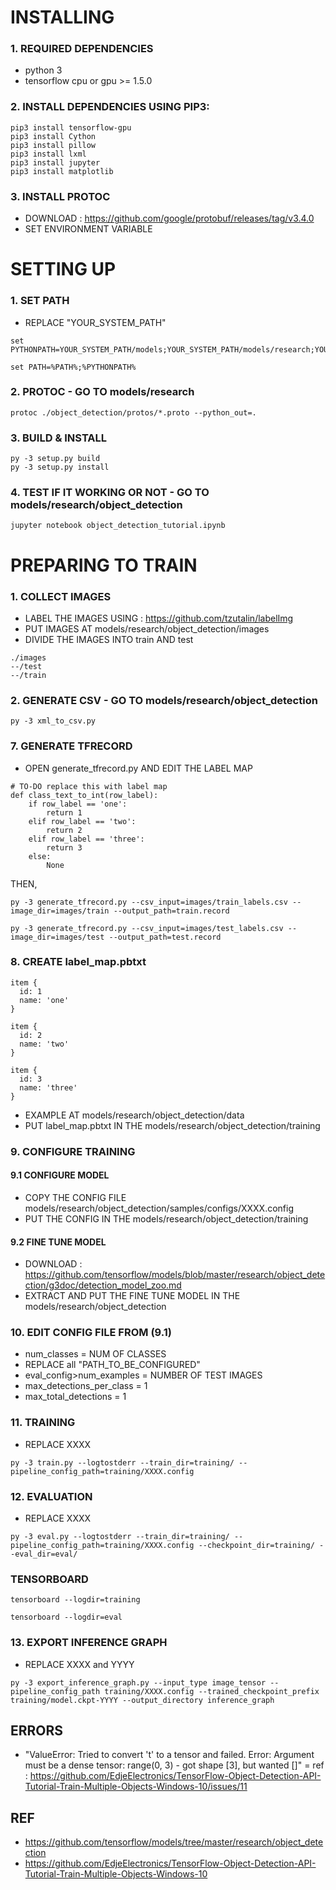 # INSTALLING 

### 1. REQUIRED DEPENDENCIES
- python 3 
- tensorflow cpu or gpu >= 1.5.0

### 2. INSTALL DEPENDENCIES USING PIP3:
````
pip3 install tensorflow-gpu
pip3 install Cython
pip3 install pillow
pip3 install lxml
pip3 install jupyter
pip3 install matplotlib
````

### 3. INSTALL PROTOC
- DOWNLOAD : https://github.com/google/protobuf/releases/tag/v3.4.0
- SET ENVIRONMENT VARIABLE

# SETTING UP

### 1. SET PATH
- REPLACE "YOUR_SYSTEM_PATH"
````
set PYTHONPATH=YOUR_SYSTEM_PATH/models;YOUR_SYSTEM_PATH/models/research;YOUR_SYSTEM_PATH/models/research/slim

set PATH=%PATH%;%PYTHONPATH%
````

### 2. PROTOC - GO TO models/research
````
protoc ./object_detection/protos/*.proto --python_out=.
````

### 3. BUILD & INSTALL
````
py -3 setup.py build
py -3 setup.py install
````

### 4. TEST IF IT WORKING OR NOT - GO TO models/research/object_detection
````
jupyter notebook object_detection_tutorial.ipynb
````

# PREPARING TO TRAIN

### 1. COLLECT IMAGES
- LABEL THE IMAGES USING : https://github.com/tzutalin/labelImg
- PUT IMAGES AT models/research/object_detection/images
- DIVIDE THE IMAGES INTO train AND test
````
./images
--/test
--/train
````

### 2. GENERATE CSV - GO TO models/research/object_detection
````
py -3 xml_to_csv.py
````

### 7. GENERATE TFRECORD
- OPEN generate_tfrecord.py AND EDIT THE LABEL MAP 
````
# TO-DO replace this with label map
def class_text_to_int(row_label):
    if row_label == 'one':
        return 1
    elif row_label == 'two':
        return 2
    elif row_label == 'three':
        return 3
    else:
        None
````
THEN,
````
py -3 generate_tfrecord.py --csv_input=images/train_labels.csv --image_dir=images/train --output_path=train.record

py -3 generate_tfrecord.py --csv_input=images/test_labels.csv --image_dir=images/test --output_path=test.record
````

### 8. CREATE label_map.pbtxt
````
item {
  id: 1
  name: 'one'
}

item {
  id: 2
  name: 'two'
}

item {
  id: 3
  name: 'three'
}
````
- EXAMPLE AT models/research/object_detection/data
- PUT label_map.pbtxt IN THE models/research/object_detection/training

### 9. CONFIGURE TRAINING

#### 9.1 CONFIGURE MODEL
- COPY THE CONFIG FILE models/research/object_detection/samples/configs/XXXX.config
- PUT THE CONFIG IN THE models/research/object_detection/training

#### 9.2 FINE TUNE MODEL
- DOWNLOAD : https://github.com/tensorflow/models/blob/master/research/object_detection/g3doc/detection_model_zoo.md
- EXTRACT AND PUT THE FINE TUNE MODEL IN THE models/research/object_detection

### 10. EDIT CONFIG FILE FROM (9.1)
- num_classes = NUM OF CLASSES
- REPLACE all "PATH_TO_BE_CONFIGURED"
- eval_config>num_examples = NUMBER OF TEST IMAGES
- max_detections_per_class = 1
- max_total_detections = 1

### 11. TRAINING 
- REPLACE XXXX
````
py -3 train.py --logtostderr --train_dir=training/ --pipeline_config_path=training/XXXX.config
````

### 12. EVALUATION
- REPLACE XXXX
````
py -3 eval.py --logtostderr --train_dir=training/ --pipeline_config_path=training/XXXX.config --checkpoint_dir=training/ --eval_dir=eval/
````

### TENSORBOARD
````
tensorboard --logdir=training

tensorboard --logdir=eval
````

### 13. EXPORT INFERENCE GRAPH 
- REPLACE XXXX and YYYY
````
py -3 export_inference_graph.py --input_type image_tensor --pipeline_config_path training/XXXX.config --trained_checkpoint_prefix training/model.ckpt-YYYY --output_directory inference_graph
````

## ERRORS
- "ValueError: Tried to convert 't' to a tensor and failed. Error: Argument must be a dense tensor: range(0, 3) - got shape [3], but wanted []" = ref : https://github.com/EdjeElectronics/TensorFlow-Object-Detection-API-Tutorial-Train-Multiple-Objects-Windows-10/issues/11

## REF
- https://github.com/tensorflow/models/tree/master/research/object_detection
- https://github.com/EdjeElectronics/TensorFlow-Object-Detection-API-Tutorial-Train-Multiple-Objects-Windows-10

